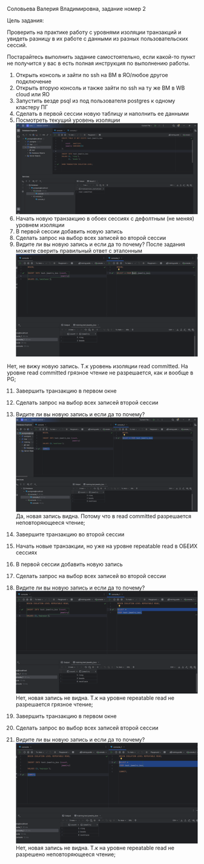 Соловьева Валерия Владимировна, задание номер 2

Цель задания:

Проверить на практике работу с уровнями изоляции транзакций и увидеть разницу в их работе с данными из разных пользовательских сессий.

Постарайтесь выполнить задание самостоятельно, если какой-то пункт не получится у вас в есть полная инструкция по выполнению работы.



1) Открыть консоль и зайти по ssh на ВМ в ЯО/любое другое подключение
2) Открыть вторую консоль и также зайти по ssh на ту же ВМ в WB cloud или ЯО
3) Запустить везде psql из под пользователя postgres к одному кластеру ПГ
4) Сделать в первой сессии новую таблицу и наполнить ее данными
5) Посмотреть текущий уровень изоляции
  ![проверка уровня изоляции](https://github.com/LeraSolovieva/LeraSolo/blob/main/Практика/Картинки/проверка%20уровня%20изоляции.png)
7) Начать новую транзакцию в обоех сессиях с дефолтным (не меняя) уровнем изоляции
8) В первой сессии добавить новую запись
9) Сделать запрос на выбор всех записей во второй сессии
10) Видите ли вы новую запись и если да то почему? После задания можете сверить правильный ответ с эталонным
  ![шаг 9](https://github.com/LeraSolovieva/LeraSolo/blob/main/Практика/Картинки/шаг%209%20.png)

Нет, не вижу новую запись. Т.к уровень изоляции read committed. На уровне  read committed грязное чтение не разрешается, как и вообще в PG;

11) Завершить транзакцию в первом окне
12) Сделать запрос на выбор всех записей второй сессии
13) Видите ли вы новую запись и если да то почему?
  ![шаг 13](https://github.com/LeraSolovieva/LeraSolo/blob/main/Практика/Картинки/шаг%2013.png)
Да, новая запись видна. Потому что в read committed разрешается неповторяющееся чтение;
14) Завершите транзакцию во второй сессии
15) Начать новые транзакции, но уже на уровне repeatable read в ОБЕИХ сессиях
16) В первой сессии добавить новую запись
17) Сделать запрос на выбор всех записей во второй сессии
18) Видите ли вы новую запись и если да то почему?
    ![шаг 18](https://github.com/LeraSolovieva/LeraSolo/blob/main/Практика/Картинки/шаг%2018.png)
Нет, новая запись не видна. Т.к на уровне repeatable read не разрешается грязное чтение;

19) Завершить транзакцию в первом окне
20) Сделать запрос во выбор всех записей второй сессии
21) Видите ли вы новую запись и если да то почему?
    ![шаг 21](https://github.com/LeraSolovieva/LeraSolo/blob/main/Практика/Картинки/шаг%2021.png)
    Нет, новая запись не видна. Т.к на уровне repeatable read не разрешено неповторяющееся чтение;
